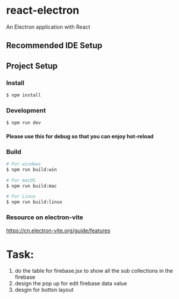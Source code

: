 # react-electron

An Electron application with React

## Recommended IDE Setup

## Project Setup

### Install

```bash
$ npm install
```

### Development

```bash
$ npm run dev
```

#### Please use this for debug so that you can enjoy hot-reload

### Build

```bash
# For windows
$ npm run build:win

# For macOS
$ npm run build:mac

# For Linux
$ npm run build:linux
```

### Resource on electron-vite
https://cn.electron-vite.org/guide/features

# Task:
1. do the table for firebase.jsx to show all the sub collections in the firebase
2. design the pop up for edit firebase data value
3. desgin for button layout